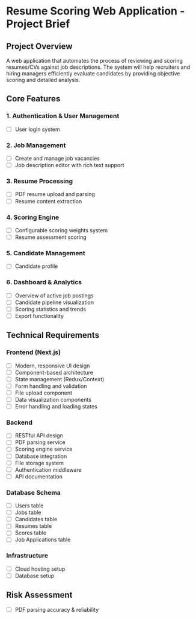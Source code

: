 # Resume Scoring Web Application - Project Brief

## Project Overview
A web application that automates the process of reviewing and scoring resumes/CVs against job descriptions. The system will help recruiters and hiring managers efficiently evaluate candidates by providing objective scoring and detailed analysis.

## Core Features

### 1. Authentication & User Management
- [ ] User login system

### 2. Job Management
- [ ] Create and manage job vacancies
- [ ] Job description editor with rich text support

### 3. Resume Processing
- [ ] PDF resume upload and parsing
- [ ] Resume content extraction

### 4. Scoring Engine
- [ ] Configurable scoring weights system
- [ ] Resume assessment scoring

### 5. Candidate Management
- [ ] Candidate profile

### 6. Dashboard & Analytics
- [ ] Overview of active job postings
- [ ] Candidate pipeline visualization
- [ ] Scoring statistics and trends
- [ ] Export functionality

## Technical Requirements

### Frontend (Next.js)
- [ ] Modern, responsive UI design
- [ ] Component-based architecture
- [ ] State management (Redux/Context)
- [ ] Form handling and validation
- [ ] File upload component
- [ ] Data visualization components
- [ ] Error handling and loading states

### Backend
- [ ] RESTful API design
- [ ] PDF parsing service
- [ ] Scoring engine service
- [ ] Database integration
- [ ] File storage system
- [ ] Authentication middleware
- [ ] API documentation

### Database Schema
- [ ] Users table
- [ ] Jobs table
- [ ] Candidates table
- [ ] Resumes table
- [ ] Scores table
- [ ] Job Applications table

### Infrastructure
- [ ] Cloud hosting setup
- [ ] Database setup

## Risk Assessment
- [ ] PDF parsing accuracy & reliability
